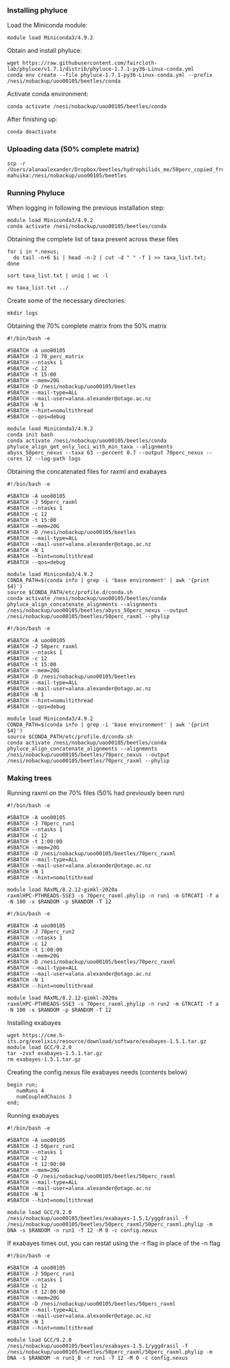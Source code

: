 ### Installing phyluce
Load the Miniconda module:
```
module load Miniconda3/4.9.2
```
Obtain and install phyluce:
```
wget https://raw.githubusercontent.com/faircloth-lab/phyluce/v1.7.1/distrib/phyluce-1.7.1-py36-Linux-conda.yml
conda env create --file phyluce-1.7.1-py36-Linux-conda.yml --prefix /nesi/nobackup/uoo00105/beetles/conda
```
Activate conda environment:
```
conda activate /nesi/nobackup/uoo00105/beetles/conda
```
After finishing up:
```
conda deactivate
```

### Uploading data (50% complete matrix)
```
scp -r /Users/alanaalexander/Dropbox/beetles/hydrophilids_me/50perc_copied_from_harddrive/abyss_50perc_nexus mahuika:/nesi/nobackup/uoo00105/beetles
```

### Running Phyluce 
When logging in following the previous installation step:
```
module load Miniconda3/4.9.2
conda activate /nesi/nobackup/uoo00105/beetles/conda
```
Obtaining the complete list of taxa present across these files
```
for i in *.nexus;
  do tail -n+6 $i | head -n-2 | cut -d " " -f 1 >> taxa_list.txt;
done

sort taxa_list.txt | uniq | wc -l

mv taxa_list.txt ../
```
Create some of the necessary directories:
```
mkdir logs
```

Obtaining the 70% complete matrix from the 50% matrix
```
#!/bin/bash -e

#SBATCH -A uoo00105 
#SBATCH -J 70_perc_matrix
#SBATCH --ntasks 1
#SBATCH -c 12
#SBATCH -t 15:00
#SBATCH --mem=20G
#SBATCH -D /nesi/nobackup/uoo00105/beetles
#SBATCH --mail-type=ALL
#SBATCH --mail-user=alana.alexander@otago.ac.nz
#SBATCH -N 1
#SBATCH --hint=nomultithread
#SBATCH --qos=debug

module load Miniconda3/4.9.2
conda init bash
conda activate /nesi/nobackup/uoo00105/beetles/conda
phyluce_align_get_only_loci_with_min_taxa --alignments abyss_50perc_nexus --taxa 63 --percent 0.7 --output 70perc_nexus --cores 12 --log-path logs
```

Obtaining the concatenated files for raxml and exabayes
```
#!/bin/bash -e

#SBATCH -A uoo00105 
#SBATCH -J 50perc_raxml
#SBATCH --ntasks 1
#SBATCH -c 12
#SBATCH -t 15:00
#SBATCH --mem=20G
#SBATCH -D /nesi/nobackup/uoo00105/beetles
#SBATCH --mail-type=ALL
#SBATCH --mail-user=alana.alexander@otago.ac.nz
#SBATCH -N 1
#SBATCH --hint=nomultithread
#SBATCH --qos=debug

module load Miniconda3/4.9.2
CONDA_PATH=$(conda info | grep -i 'base environment' | awk '{print $4}')
source $CONDA_PATH/etc/profile.d/conda.sh
conda activate /nesi/nobackup/uoo00105/beetles/conda
phyluce_align_concatenate_alignments --alignments /nesi/nobackup/uoo00105/beetles/abyss_50perc_nexus --output /nesi/nobackup/uoo00105/beetles/50perc_raxml --phylip
```
```
#!/bin/bash -e

#SBATCH -A uoo00105 
#SBATCH -J 50perc_raxml
#SBATCH --ntasks 1
#SBATCH -c 12
#SBATCH -t 15:00
#SBATCH --mem=20G
#SBATCH -D /nesi/nobackup/uoo00105/beetles
#SBATCH --mail-type=ALL
#SBATCH --mail-user=alana.alexander@otago.ac.nz
#SBATCH -N 1
#SBATCH --hint=nomultithread
#SBATCH --qos=debug

module load Miniconda3/4.9.2
CONDA_PATH=$(conda info | grep -i 'base environment' | awk '{print $4}')
source $CONDA_PATH/etc/profile.d/conda.sh
conda activate /nesi/nobackup/uoo00105/beetles/conda
phyluce_align_concatenate_alignments --alignments /nesi/nobackup/uoo00105/beetles/70perc_nexus --output /nesi/nobackup/uoo00105/beetles/70perc_raxml --phylip
```
### Making trees
Running raxml on the 70% files (50% had previously been run)
```
#!/bin/bash -e

#SBATCH -A uoo00105 
#SBATCH -J 70perc_run1
#SBATCH --ntasks 1
#SBATCH -c 12
#SBATCH -t 1:00:00
#SBATCH --mem=20G
#SBATCH -D /nesi/nobackup/uoo00105/beetles/70perc_raxml
#SBATCH --mail-type=ALL
#SBATCH --mail-user=alana.alexander@otago.ac.nz
#SBATCH -N 1
#SBATCH --hint=nomultithread

module load RAxML/8.2.12-gimkl-2020a
raxmlHPC-PTHREADS-SSE3 -s 70perc_raxml.phylip -n run1 -m GTRCATI -f a -N 100 -x $RANDOM -p $RANDOM -T 12
```
```
#!/bin/bash -e

#SBATCH -A uoo00105 
#SBATCH -J 70perc_run2
#SBATCH --ntasks 1
#SBATCH -c 12
#SBATCH -t 1:00:00
#SBATCH --mem=20G
#SBATCH -D /nesi/nobackup/uoo00105/beetles/70perc_raxml
#SBATCH --mail-type=ALL
#SBATCH --mail-user=alana.alexander@otago.ac.nz
#SBATCH -N 1
#SBATCH --hint=nomultithread

module load RAxML/8.2.12-gimkl-2020a
raxmlHPC-PTHREADS-SSE3 -s 70perc_raxml.phylip -n run2 -m GTRCATI -f a -N 100 -x $RANDOM -p $RANDOM -T 12
```

Installing exabayes
```
wget https://cme.h-its.org/exelixis/resource/download/software/exabayes-1.5.1.tar.gz
module load GCC/9.2.0
tar -zvxf exabayes-1.5.1.tar.gz
rm exabayes-1.5.1.tar.gz
```
Creating the config.nexus file exabayes needs (contents below)
```
begin run; 
   numRuns 4
   numCoupledChains 3
end;
```
Running exabayes
```
#!/bin/bash -e

#SBATCH -A uoo00105 
#SBATCH -J 50perc_run1
#SBATCH --ntasks 1
#SBATCH -c 12
#SBATCH -t 12:00:00
#SBATCH --mem=20G
#SBATCH -D /nesi/nobackup/uoo00105/beetles/50perc_raxml
#SBATCH --mail-type=ALL
#SBATCH --mail-user=alana.alexander@otago.ac.nz
#SBATCH -N 1
#SBATCH --hint=nomultithread

module load GCC/9.2.0
/nesi/nobackup/uoo00105/beetles/exabayes-1.5.1/yggdrasil -f /nesi/nobackup/uoo00105/beetles/50perc_raxml/50perc_raxml.phylip -m DNA -s $RANDOM -n run1 -T 12 -M 0 -c config.nexus

```
If exabayes times out, you can restat using the -r flag in place of the -n flag
```
#!/bin/bash -e

#SBATCH -A uoo00105 
#SBATCH -J 50perc_run1
#SBATCH --ntasks 1
#SBATCH -c 12
#SBATCH -t 12:00:00
#SBATCH --mem=20G
#SBATCH -D /nesi/nobackup/uoo00105/beetles/50perc_raxml
#SBATCH --mail-type=ALL
#SBATCH --mail-user=alana.alexander@otago.ac.nz
#SBATCH -N 1
#SBATCH --hint=nomultithread

module load GCC/9.2.0
/nesi/nobackup/uoo00105/beetles/exabayes-1.5.1/yggdrasil -f /nesi/nobackup/uoo00105/beetles/50perc_raxml/50perc_raxml.phylip -m DNA -s $RANDOM -n run1_B -r run1 -T 12 -M 0 -c config.nexus
```
